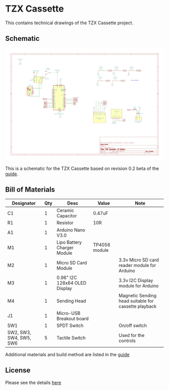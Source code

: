 # TZX Cassette

This contains technical drawings of the TZX Cassette project.

## Schematic

![TZX Cassette +2 Schematic](img/tzxcassette-plus2-schematic.png?raw=true)

This is a schematic for the TZX Cassette based on revision 0.2 beta of the [guide](/TZXCassette%20Mod%20v0.2.pdf).

## Bill of Materials

|Designator | Qty | Desc | Value | Note |
|---|---|---|---|--|
| C1 | 1 | Ceramic Capacitor | 0.47uF | |
| R1 | 1 | Resistor | 10R | |
| A1 | 1 | Arduino Nano V3.0| | |
| M1 | 1 | Lipo Battery Charger Module | TP4056 module | |
| M2 | 1 | Micro SD Card Module | | 3.3v Micro SD card reader module for Arduino |
| M3 | 1 | 0.96" I2C 128x64 OLED Display | | 3.3v I2C Display module for Arduino |
| M4 | 1 | Sending Head | | Magnetic Sending head suitable for cassette playback |
| J1 | 1 | Micro-USB Breakout board| | |
| SW1 | 1 | SPDT Switch | | On/off switch |
| SW2, SW3, SW4, SW5, SW6 | 5 | Tactile Switch | | Used for the controls |

Additional materials and build method are listed in the [guide](/TZXCassette%20Mod%20v0.2.pdf)

## License

Please see the details [here](/TZXCassette%20License%20and%20terms%20of%20use.txt)
